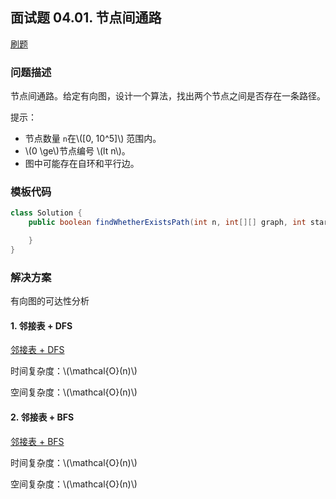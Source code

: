 <script src="https://cdn.bootcss.com/mathjax/2.7.7/MathJax.js?config=TeX-AMS-MML_HTMLorMML"></script>

## 面试题 04.01. 节点间通路

[刷题](qu0401/solu/Solution.java)

### 问题描述

节点间通路。给定有向图，设计一个算法，找出两个节点之间是否存在一条路径。

提示：

* 节点数量 `n`在\\([0, 10^5]\\) 范围内。
* \\(0 \ge\\)节点编号 \\(lt n\\)。
* 图中可能存在自环和平行边。

### 模板代码

``` java
class Solution {
    public boolean findWhetherExistsPath(int n, int[][] graph, int start, int target) {

    }
}
```

### 解决方案

有向图的可达性分析

#### 1. 邻接表 + DFS

[邻接表 + DFS](qu0401/solu1/Solution.java)

时间复杂度：\\(\mathcal{O}(n)\\)

空间复杂度：\\(\mathcal{O}(n)\\)

#### 2. 邻接表 + BFS

[邻接表 + BFS](qu0401/solu2/Solution.java)

时间复杂度：\\(\mathcal{O}(n)\\)

空间复杂度：\\(\mathcal{O}(n)\\)
